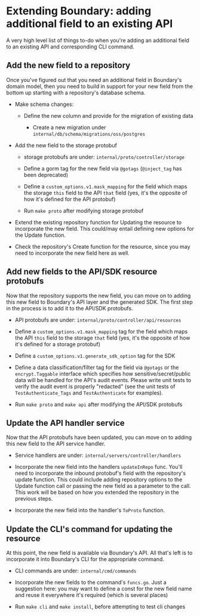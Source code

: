 # Extending Boundary: adding additional field to an existing API

A very high level list of things to-do when you're adding an additional field to an existing API and corresponding CLI command.

## Add the new field to a repository
Once you've figured out that you need an additional field in Boundary's domain model, then you need to build in support for your new field from the bottom up starting with a repository's database schema.

* Make schema changes:
  * Define the new column and provide for the migration of existing data
  
    * Create a new migration under `internal/db/schema/migrations/oss/postgres`

* Add the new field to the storage protobuf 
  * storage protobufs are under: `internal/proto/controller/storage`

  * Define a gorm tag for the new field via `@gotags` (`@inject_tag` has been deprecated)

  * Define a `custom_options.v1.mask_mapping` for the field which maps the storage `this` field to the API `that` field (yes, it's the opposite of how it's defined for the API protobuf)

  * Run `make proto` after modifying storage protobuf

* Extend the existing repository function for Updating the resource to incorporate the new field. This could/may entail defining new options for the Update function.
  
* Check the repository's Create function for the resource, since you may need to incorporate the new field here as well.

## Add new fields to the API/SDK resource protobufs
Now that the repository supports the new field, you can move on to adding this new field to Boundary's API layer and the generated SDK.  The first step in the process is to add it to the API/SDK protobufs.

* API protobufs are under: `internal/proto/controller/api/resources`
  
* Define a `custom_options.v1.mask_mapping` tag for the field which maps the API `this` field to the storage `that` field (yes, it's the opposite of how it's defined for a storage protobuf)

* Define a `custom_options.v1.generate_sdk_option` tag for the SDK

* Define a data classification/filter tag for the field via `@gotags` or the
  `encrypt.Taggable` interface which specifies how sensitive/secret/public data
  will be handled for the API's audit events.  Please write unit tests to verify
  the audit event is properly "redacted" (see the unit tests of
  `TestAuthenticate_Tags` and `TestAuthenticate` for examples).

* Run `make proto` and `make api` after modifying the API/SDK protobufs 

## Update the API handler service 
Now that the API protobufs have been updated, you can move on to adding this new field to the API service handler.

* Service handlers are under: `internal/servers/controller/handlers`

* Incorporate the new field into the handlers `updateInRepo` func.   You'll need to incorporate the inbound protobuf's field with the repository's update function.  This could include adding repository options to the Update function call or passing the new field as a parameter to the call.  This work will be based on how you extended the repository in the previous steps.

* Incorporate the new field into the handler's `ToProto` function.
  
## Update the CLI's command for updating the resource 

At this point, the new field is available via Boundary's API.  All that's left is to incorporate it into Boundary's CLI for the appropriate command.

* CLI commands are under: `internal/cmd/commands`

* Incorporate the new fields to the command's `funcs.go`.  Just a suggestion here: you may want to define a const for the new field name and reuse it everywhere it's required (which is several places)

* Run `make cli` and `make install`, before attempting to test cli changes
